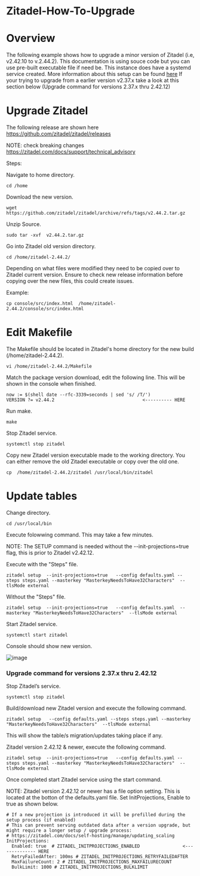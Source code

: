 # Zitadel-How-To-Upgrade

# Overview


The following example shows how to upgrade a minor version of Zitadel (i.e, v2.42.10 to v.2.44.2). This documentation is using souce code but you can use pre-built executable file if need be.
This instance does have a systemd service created. More information about this setup can be found [here](https://github.com/HungryHowies/How-To-Build-Zitadel-from-Source) 
If your trying to upgrade from a earlier version  v2.37.x take a look at this section  below (Upgrade command for versions 2.37.x thru 2.42.12)

# Upgrade Zitadel

The following release are shown here https://github.com/zitadel/zitadel/releases 

NOTE:  check breaking changes https://zitadel.com/docs/support/technical_advisory

Steps: 

Navigate to home directory.

``` 
cd /home
```

Download the new version.

```
wget https://github.com/zitadel/zitadel/archive/refs/tags/v2.44.2.tar.gz
```

Unzip Source.

```
sudo tar -xvf  v2.44.2.tar.gz
```

Go into Zitadel old version directory.

```
cd /home/zitadel-2.44.2/
```

Depending on what files were modified they need to be copied over to Zitadel current version. Ensure to check new release information before copying over the new files, this could create issues.

Example:

```
cp console/src/index.html  /home/zitadel-2.44.2/console/src/index.html 
```

# Edit Makefile

The Makefile should be located in Zitadel's home directory for the new build (/home/zitadel-2.44.2).

```
vi /home/zitadel-2.44.2/Makefile
```

Match the package version download, edit the following line. This will be shown in the console when finished.

```
now := $(shell date --rfc-3339=seconds | sed 's/ /T/')
VERSION ?= v2.44.2                                 <---------- HERE
```

Run make.

```
make
```

Stop Zitadel service.
```
systemctl stop zitadel

```

Copy new Zitadel version executable made to the working directory. You can either remove the old Zitadel executable or copy over the old one.

```
cp  /home/zitadel-2.44.2/zitadel /usr/local/bin/zitadel
```

# Update tables

Change directory.

```
cd /usr/local/bin
```

Execute folowwing command. This may take a few minutes.

NOTE: The SETUP command is needed without the --init-projections=true flag, this is prior to Zitadel v2.42.12. 

Execute with the "Steps" file.

```
zitadel setup  --init-projections=true   --config defaults.yaml --steps steps.yaml --masterkey "MasterkeyNeedsToHave32Characters"  --tlsMode external
```

Without the "Steps" file.

```
zitadel setup  --init-projections=true   --config defaults.yaml  --masterkey "MasterkeyNeedsToHave32Characters"  --tlsMode external
```


Start Zitadel service. 

```
systemctl start zitadel
```

Console should show new version.

 ![image](https://github.com/HungryHowies/Zitadel-How-To-Upgrade/assets/22652276/ee93a4f3-7783-4b69-aab0-88d083f07daa)

### Upgrade command for versions 2.37.x thru 2.42.12

Stop Zitadel’s service.

```
systemctl stop zitadel
```

Build/download new Zitadel version and execute the following command.

```
zitadel setup   --config defaults.yaml --steps steps.yaml --masterkey "MasterkeyNeedsToHave32Characters"  --tlsMode external
```

This  will show the table/s migration/updates taking place if any.


Zitadel version 2.42.12 & newer, execute the following command.

```
zitadel setup  --init-projections=true   --config defaults.yaml --steps steps.yaml --masterkey "MasterkeyNeedsToHave32Characters"  --tlsMode external
```

Once completed start Zitadel service  using the start command.




NOTE: Zitadel version 2.42.12  or newer has a file option setting. This is located at the botton of the  defaults.yaml file. Set InitProjections, Enable to true as shown below.

```
# If a new projection is introduced it will be prefilled during the setup process (if enabled)
# This can prevent serving outdated data after a version upgrade, but might require a longer setup / upgrade process:
# https://zitadel.com/docs/self-hosting/manage/updating_scaling
InitProjections:
  Enabled: true  # ZITADEL_INITPROJECTIONS_ENABLED                <-------------- HERE
  RetryFailedAfter: 100ms # ZITADEL_INITPROJECTIONS_RETRYFAILEDAFTER
  MaxFailureCount: 2 # ZITADEL_INITPROJECTIONS_MAXFAILURECOUNT
  BulkLimit: 1000 # ZITADEL_INITPROJECTIONS_BULKLIMIT
```
